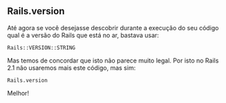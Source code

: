 ## Rails.version

Até agora se você desejasse descobrir durante a execução do seu código qual é a versão do Rails que está no ar, bastava usar:

	Rails::VERSION::STRING

Mas temos de concordar que isto não parece muito legal. Por isto no Rails 2.1 não usaremos mais este código, mas sim:

	Rails.version

Melhor!
